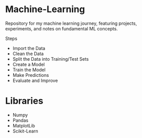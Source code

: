 # Machine-Learning
Repository for my machine learning journey, featuring projects, experiments, and notes on fundamental ML concepts.

Steps
* Import the Data
* Clean the Data
* Split the Data into Training/Test Sets
* Create a Model
* Train the Model
* Make Predictions
* Evaluate and Improve


# Libraries

* Numpy
* Pandas
* MatplotLib
* Scikit-Learn